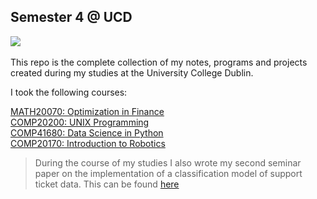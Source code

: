 
## Semester 4 @ UCD
![](https://www.ucd.ie/settech/t4media/ucd_wide_banner_img-1.gif) <br>
<br>
This repo is the complete collection of my notes, programs and projects created during my studies at the University College Dublin.

I took the following courses:

[MATH20070: Optimization in Finance](Optimization_in_Finance/Optimization_in_Finance.md)
<br>
[COMP20200: UNIX Programming](UNIX_Programming/UNIX_Programming.md)
<br>
[COMP41680: Data Science in Python](Data_Science_in_Python/Data_Science_in_Python.md)<br> 
[COMP20170: Introduction to Robotics](Introduction_to_Robotics/Introduction_to_Robotics.md)
 <br>

>During the course of my studies I also wrote my second seminar paper on the implementation of a classification model of support ticket data.
This can be found [here](https://github.com/Jo-Eck/Studienarbeit-2)
